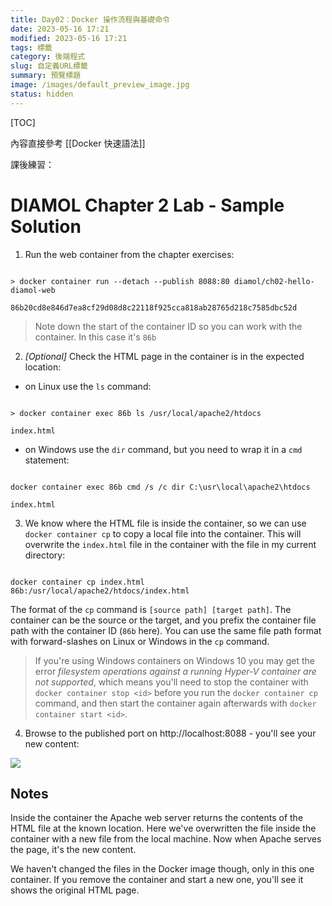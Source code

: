 ```yaml
---
title: Day02：Docker 操作流程與基礎命令
date: 2023-05-16 17:21
modified: 2023-05-16 17:21
tags: 標籤
category: 後端程式
slug: 自定義URL標籤
summary: 預覽標題
image: /images/default_preview_image.jpg
status: hidden
---
```


[TOC]

內容直接參考 [[Docker 快速語法]] 

課後練習：

# DIAMOL Chapter 2 Lab - Sample Solution

  

1. Run the web container from the chapter exercises:

  

```

> docker container run --detach --publish 8088:80 diamol/ch02-hello-diamol-web

86b20cd8e846d7ea8cf29d08d8c22118f925cca818ab28765d218c7585dbc52d

```

  

> Note down the start of the container ID so you can work with the container. In this case it's `86b`

  

2. _[Optional]_ Check the HTML page in the container is in the expected location:

  

- on Linux use the `ls` command:

  

```

> docker container exec 86b ls /usr/local/apache2/htdocs

index.html

```

  

- on Windows use the `dir` command, but you need to wrap it in a `cmd` statement:

  

```

docker container exec 86b cmd /s /c dir C:\usr\local\apache2\htdocs

index.html

```

  

3. We know where the HTML file is inside the container, so we can use `docker container cp` to copy a local file into the container. This will overwrite the `index.html` file in the container with the file in my current directory:

  

```

docker container cp index.html 86b:/usr/local/apache2/htdocs/index.html

```

  

The format of the `cp` command is `[source path] [target path]`. The container can be the source or the target, and you prefix the container file path with the container ID (`86b` here). You can use the same file path format with forward-slashes on Linux or Windows in the `cp` command.

  

> If you're using Windows containers on Windows 10 you may get the error _filesystem operations against a running Hyper-V container are not supported_, which means you'll need to stop the container with `docker container stop <id>` before you run the `docker container cp` command, and then start the container again afterwards with `docker container start <id>`.

  

4. Browse to the published port on http://localhost:8088 - you'll see your new content:

  

![](new-website.png)

  

## Notes

  

Inside the container the Apache web server returns the contents of the HTML file at the known location. Here we've overwritten the file inside the container with a new file from the local machine. Now when Apache serves the page, it's the new content.

  

We haven't changed the files in the Docker image though, only in this one container. If you remove the container and start a new one, you'll see it shows the original HTML page.